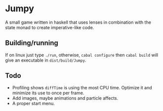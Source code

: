 Jumpy
=====

A small game written in haskell that uses lenses in combination with the state monad to create imperative-like code.

Building/running
----------------

If on linux just type `./run`, otherwise, `cabal configure` then `cabal build` will give an executable in `dist/build/Jumpy`.

Todo
----

* Profiling shows `diffTime` is using the most CPU time. Optimize it and minimize its use to once per frame.
* Add images, maybe animations and particle affects.
* A proper start menu.
